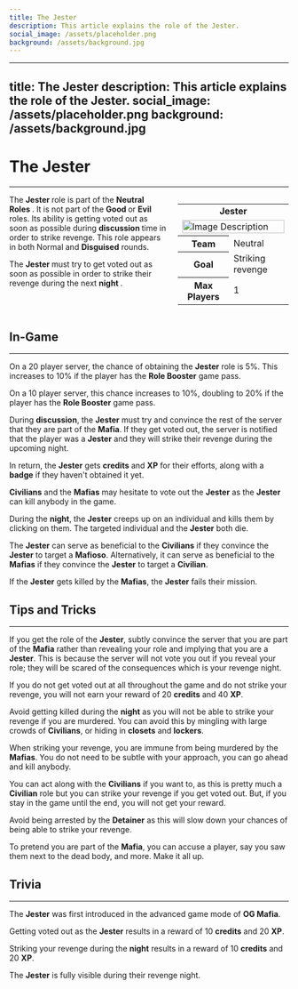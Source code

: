 ```yaml
---
title: The Jester
description: This article explains the role of the Jester.
social_image: /assets/placeholder.png
background: /assets/background.jpg
---
```

---
title: The Jester
description: This article explains the role of the Jester.
social_image: /assets/placeholder.png
background: /assets/background.jpg
---

# The Jester
---

<style>
@media (max-width: 768px) { /* For mobile users */
    .flex-container {
        flex-direction: column;
        align-items: center;
    }
    .infobox {
        align-self: center;
        order: -1;
        margin-left: 0;
        margin-bottom: 20px;
        width: 100%;
        max-width: 300px;
    }
}
</style>

<div class="flex-container" style="display: flex; align-items: flex-start;">
    <div style="flex: 1;">
        The <b> Jester </b> role is part of the <b> Neutral Roles </b>. It is not part of the <b> Good </b> or <b> Evil </b> roles. Its ability is getting voted out as soon as possible during <b> discussion </b> time in order to strike revenge. This role appears in both Normal and <b>Disguised</b> rounds.<p> The <b> Jester </b> must try to get voted out as soon as possible in order to strike their revenge during the next <b> night </b>.
    </div>
    <div class="infobox" style="flex: 0 0 200px; margin-left: 20px;">
        <table>
            <tr>
                <td colspan="2" style="text-align: center; font-weight: bold;">Jester</td>
            </tr>
            <td colspan="2"><img src="https://mafiawiki.astrofare.xyz/assets/placeholder.png" alt="Image Description" class="infobox-image" style="width: 100%;"></td>
            </tr>
            <tr>
                <th>Team</th>
                <td>Neutral</td>
            </tr>
            <tr>
                <th>Goal</th>
                <td>Striking revenge</td>
            </tr>
            <tr>
                 <th> Max Players </th>
                 <td> 1 </th>
            </tr>
        </table>
    </div>
</div>

## **In-Game**
---
On a 20 player server, the chance of obtaining the **Jester** role is 5%. This increases to 10% if the player has the **Role Booster** game pass.

On a 10 player server, this chance increases to 10%, doubling to 20% if the player has the **Role Booster** game pass.

During **discussion**, the **Jester** must try and convince the rest of the server that they are part of the **Mafia**. If they get voted out, the server is notified that the player was a **Jester** and they will strike their revenge during the upcoming night.

In return, the **Jester** gets **credits** and **XP** for their efforts, along with a **badge** if they haven't obtained it yet.

**Civilians** and the **Mafias** may hesitate to vote out the **Jester** as the **Jester** can kill anybody in the game.

During the **night**, the **Jester** creeps up on an individual and kills them by clicking on them. The targeted individual and the **Jester** both die.

The **Jester** can serve as beneficial to the **Civilians** if they convince the **Jester** to target a **Mafioso**. Alternatively, it can serve as beneficial to the **Mafias** if they convince the **Jester** to target a **Civilian**. 

If the **Jester** gets killed by the **Mafias**, the **Jester** fails their mission.

## **Tips and Tricks**
---
If you get the role of the **Jester**, subtly convince the server that you are part of the **Mafia** rather than revealing your role and implying that you are a **Jester**. This is because the server will not vote you out if you reveal your role; they will be scared of the consequences which is your revenge night.

If you do not get voted out at all throughout the game and do not strike your revenge, you will not earn your reward of 20 **credits** and 40 **XP**.

Avoid getting killed during the **night** as you will not be able to strike your revenge if you are murdered. You can avoid this by mingling with large crowds of **Civilians**, or hiding in **closets** and **lockers**. 

When striking your revenge, you are immune from being murdered by the **Mafias**. You do not need to be subtle with your approach, you can go ahead and kill anybody.

You can act along with the **Civilians** if you want to, as this is pretty much a **Civilian** role but you can strike your revenge if you get voted out. But, if you stay in the game until the end, you will not get your reward.

Avoid being arrested by the **Detainer** as this will slow down your chances of being able to strike your revenge.

To pretend you are part of the **Mafia**, you can accuse a player, say you saw them next to the dead body, and more. Make it all up.
## **Trivia**
---

The **Jester** was first introduced in the advanced game mode of **OG Mafia**.

Getting voted out as the **Jester** results in a reward of 10 **credits** and 20 **XP**.

Striking your revenge during the **night** results in a reward of 10 **credits** and 20 **XP**.

The **Jester** is fully visible during their revenge night.


